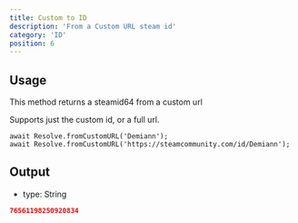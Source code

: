 ```yaml
---
title: Custom to ID
description: 'From a Custom URL steam id'
category: 'ID'
position: 6
---
```


## Usage

This method returns a steamid64 from a custom url

Supports just the custom id, or a full url.

```javascript[index.js]
await Resolve.fromCustomURL('Demiann');
await Resolve.fromCustomURL('https://steamcommunity.com/id/Demiann');
```

## Output

-   type: String

```json
76561198250920834
```
